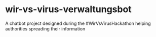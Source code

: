 # wir-vs-virus-verwaltungsbot
A chatbot project designed during the #WirVsVirusHackathon helping authorities spreading their information
